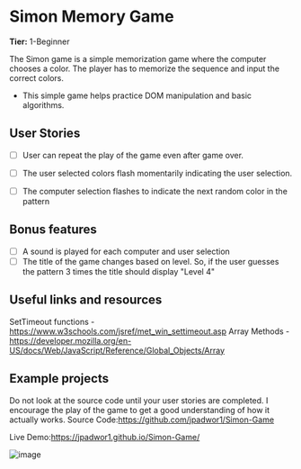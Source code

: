 # Simon Memory Game

**Tier:** 1-Beginner

The Simon game is a simple memorization game where the computer chooses a color. The player has to memorize the sequence and input the correct colors.

-  This simple game helps practice DOM manipulation and basic algorithms.

## User Stories

-   [ ] User can repeat the play of the game even after game over.
-   [ ] The user selected colors flash momentarily indicating the user selection.
-   [ ] The computer selection flashes to indicate the next random color in the pattern


## Bonus features

-   [ ] A sound is played for each computer and user selection
-   [ ] The title of the game changes based on level. So, if the user guesses the pattern 3 times the title should display "Level 4"

## Useful links and resources

SetTimeout functions - https://www.w3schools.com/jsref/met_win_settimeout.asp
Array Methods - https://developer.mozilla.org/en-US/docs/Web/JavaScript/Reference/Global_Objects/Array

## Example projects
Do not look at the source code until your user stories are completed. I encourage the play of the game to get a good understanding of how it actually works.
Source Code:https://github.com/jpadwor1/Simon-Game

Live Demo:https://jpadwor1.github.io/Simon-Game/

![image](https://user-images.githubusercontent.com/128070765/235699500-30aa646d-9dd6-40d5-a956-42d941a89ece.png)

